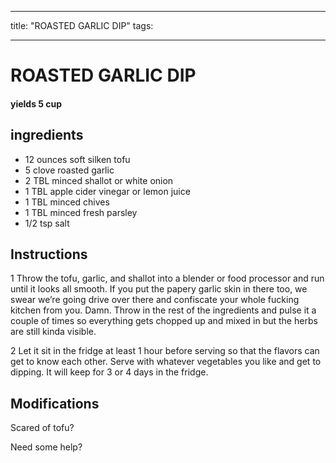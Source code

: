 
---
title: "ROASTED GARLIC DIP"
tags:

---
# ROASTED GARLIC DIP



#### yields  5 cup


## ingredients
* 12 ounces soft silken tofu 
* 5 clove roasted garlic 
* 2 TBL minced shallot or white onion 
* 1 TBL apple cider vinegar or lemon juice 
* 1 TBL minced chives 
* 1 TBL minced fresh parsley 
* 1/2 tsp salt 



## Instructions
1 Throw the tofu, garlic, and shallot into a blender or food processor and run until it looks all smooth. If you put the papery garlic skin in there too, we swear we’re going drive over there and confiscate your whole fucking kitchen from you. Damn. Throw in the rest of the ingredients and pulse it a couple of times so everything gets chopped up and mixed in but the herbs are still kinda visible.

2 Let it sit in the fridge at least 1 hour before serving so that the flavors can get to know each other. Serve with whatever vegetables you like and get to dipping. It will keep for 3 or 4 days in the fridge.



## Modifications
Scared of tofu?

 Need some help?




